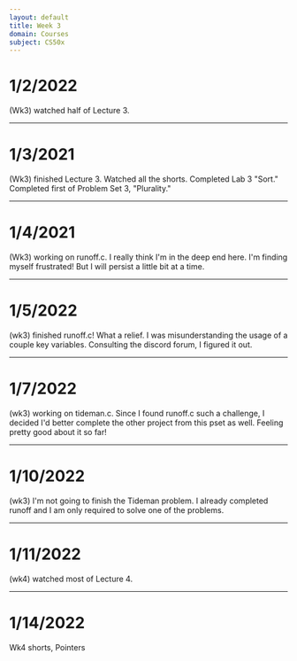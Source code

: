 ```yaml
---
layout: default
title: Week 3
domain: Courses
subject: CS50x
---
```

# 1/2/2022
(Wk3) watched half of Lecture 3.

---

# 1/3/2021
(Wk3) finished Lecture 3. Watched all the shorts. Completed Lab 3 "Sort." Completed first of Problem Set 3, "Plurality."

---

# 1/4/2021
(Wk3) working on runoff.c. I really think I'm in the deep end here. I'm finding myself frustrated! But I will persist a little bit at a time.


---

# 1/5/2022
(wk3) finished runoff.c! What a relief. I was misunderstanding the usage of a couple key variables. Consulting the discord forum, I figured it out.

---

# 1/7/2022
(wk3) working on tideman.c. Since I found runoff.c such a challenge, I decided I'd better complete the other project from this pset as well. Feeling pretty good about it so far!

---

# 1/10/2022
(wk3) I'm not going to finish the Tideman problem. I already completed runoff and I am only required to solve one of the problems.

---

# 1/11/2022
(wk4) watched most of Lecture 4.

---

# 1/14/2022
Wk4 shorts, Pointers

